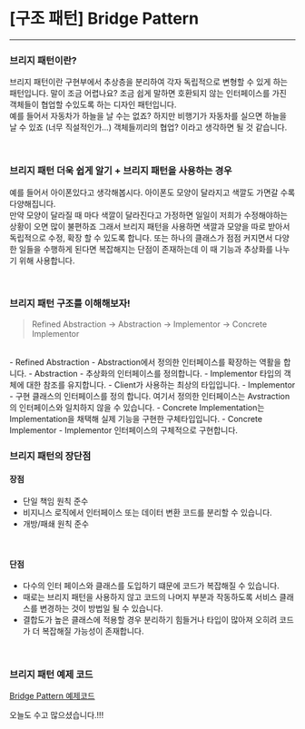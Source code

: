 # [구조 패턴] Bridge Pattern
---

### 브리지 패턴이란?

브리지 패턴이란 구현부에서 추상층을 분리하여 각자 독립적으로 변형할 수 있게 하는 패턴입니다.
말이 조금 어렵나요? 조금 쉽게 말하면 호환되지 않는 인터페이스를 가진 객체들이 협업할 수있도록 하는 디자인 패턴입니다.
<br>
예를 들어서 자동차가 하늘을 날 수는 없죠? 하지만 비행기가 자동차를 실으면 하늘을 날 수 있죠 (너무 직설적인가...) 객체들끼리의 협업? 이라고 생각하면 될 것 같습니다.

<br>

### 브리지 패턴 더욱 쉽게 알기 + 브리지 패턴을 사용하는 경우

예를 들어서 아이폰있다고 생각해봅시다.
아이폰도 모양이 달라지고 색깔도 가면갈 수록 다양해집니다.
<br>
만약 모양이 달라질 때 마다 색깔이 달라진다고 가정하면 일일이 저희가 수정해야하는 상황이 오면 많이 불편하죠
그래서 브리지 패턴을 사용하면 색깔과 모양을 따로 받아서 독립적으로 수정, 확장 할 수 있도록 합니다.
또는 하나의 클래스가 점점 커지면서 다양한 일들을 수행하게 된다면 복잡해지는 단점이 존재하는데 이 때 기능과 추상화를 나누기 위해 사용합니다.

<br>

### 브리지 패턴 구조를 이해해보자!

> Refined Abstraction -> Abstraction -> Implementor -> Concrete Implementor
<br>
-   Refined Abstraction
    -   Abstraction에서 정의한 인터페이스를 확장하는 역활을 합니다.
-   Abstraction
    -   추상화의 인터페이스를 정의합니다.
    -   Implementor 타입의 객체에 대한 참조를 유지합니다.
    -   Client가 사용하는 최상의 타입입니다.
-   Implementor
    -   구현 클래스의 인터페이스를 정의 합니다. 여기서 정의한 인터페이스는 Avstraction의 인터페이스와 일치하지 않을 수 있습니다.
    -   Concrete Implementation는 Implementation을 채택해 실제 기능을 구현한 구체타입입니다.
-   Concrete Implementor
    -   Implementor 인터페이스의 구체적으로 구현합니다.

<br>

### 브리지 패턴의 장단점

#### 장점
-   단일 책임 원칙 준수
-   비지니스 로직에서 인터페이스 또는 데이터 변환 코드를 분리할 수 있습니다.
-   개방/패쇄 원칙 준수

<br>

#### 단점
-   다수의 인터 페이스와 클래스를 도입하기 떄문에 코드가 복잡해질 수 있습니다.
-   때로는 브리지 패턴을 사용하지 않고 코드의 나머지 부분과 작동하도록 서비스 클래스를 변경하는 것이 방법일 될 수 있습니다.
-   결합도가 높은 클래스에 적용할 경우 분리하기 힘들거나 타입이 많아져 오히려 코드가 더 복잡해질 가능성이 존재합니다.

<br>

###  브리지 패턴 예제 코드

[Bridge Pattern 예제코드](https://github.com/jjunhaa0211/ADPattern-Swift/tree/main/GoF-BridgePattern)
<br>


오늘도 수고 많으셨습니다.!!!
